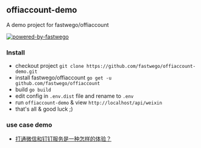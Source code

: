 ## offiaccount-demo 

A demo project for fastwego/offiaccount

[![powered-by-fastwego](https://img.shields.io/badge/Powered%20By-fastwego-brightgreen)](https://github.com/fastwego)

### Install
- checkout project `git clone https://github.com/fastwego/offiaccount-demo.git`
- install fastwego/offiaccount `go get -u github.com/fastwego/offiaccount`
- build `go build`
- edit config in `.env.dist` file and rename to `.env`
- run `offiaccount-demo` & view `http://localhost/api/weixin`
- that's all & good luck ;)

### use case demo

- [打通微信和钉钉服务是一种怎样的体验？](weixin-dingding-translate/README.md)
